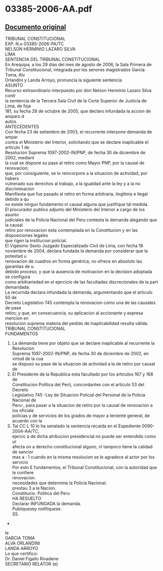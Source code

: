 
03385-2006-AA.pdf
=================
  
[Documento original](https://tc.gob.pe/jurisprudencia/2006/03385-2006-AA.pdf)  
---  
TRIBUNAL CONSTITUCIONAL  
EXP. N.o 03385-2006-PA/TC  
NELSON HERMINIO LAZARO SILVA  
LIMA  
SENTENCIA DEL TRIBUNAL CONSTITUCIONAL  
En Arequipa, a los 29 dias del mes de agosto de 2006, la Sala Primera de  
Tribunal Constitucional, integrada por los senores magistrados Garcia Toma, Alv  
Orlandini y Landa Arroyo, pronuncia la siguiente sentencia  
ASUNTO  
Recurso extraordinario interpuesto por don Nelson Herminio Lazaro Silva contr  
la sentencia de la Tercera Sala Civil de la Corte Superior de Justicia de Lima, de foja  
181, su fecha 28 de octubre de 2005, que declaro infundada la accion de amparo d  
autos.  
ANTECEDENTES  
Con fecha 23 de setiembre de 2003, el recurrente interpone demanda de ampar  
contra el Ministerio del Interior, solicitando que se declare inaplicable el articulo 1 de  
Resolucion Suprema 1097-2002-IN/PNP, de fecha 30 de diciembre de 2002, mediant  
la cual se dispone su pase al retiro como Mayor PNP, por la causal de renovacion;  
que, por consiguiente, se lo reincorpore a la situacion de actividad, por habers  
vulnerado sus derechos al trabajo, a la igualdad ante la ley y a la no discriminacion  
Manifiesta que fue pasado al retiro en forma arbitraria, ilegitima e ilegal debido a qu  
no existe ningun fundamento ni causal alguna que justifique tal medida.  
El procurador publico adjunto del Ministerio del Interior a cargo de los asunto  
judiciales de la Policia Nacional del Peru contesta la demanda alegando que la causal  
retiro por renovacion esta contemplada en la Constitucion y en las disposiciones legales  
que rigen la institucion policial.  
El Vigésimo Sexto Juzgado Especializado Civil de Lima, con fecha 18  
noviembre de 2004, declara fundada la demanda por considerar que la potestad u  
renovacion de cuadros en forma genérica, no ofrece en absoluto las garantias de u  
debido proceso, y que la ausencia de motivacion en la decision adoptada se configura  
como arbitrariedad en el ejercicio de las facultades discrecionales de la part  
demandada.  
La recurrida declara infundada la demanda, argumentando que el articulo 50 de  
Decreto Legislativo 745 contempla la renovacion como una de las causales de pase  
retiro; y que, en consecuencia, su aplicacion al accionante y expresa mencion en  
resolucion suprema materia del pedido de inaplicabilidad resulta vâlida.  
TRIBUNAL CONSTITUCIONAL  
FUNDAMENTOS  
1. La demanda tiene por objeto que se declare inaplicable al recurrente la Resolucion  
Suprema 1097-2002-IN/PNP, de fecha 30 de diciembre de 2002, en virtud de la cua  
se dispuso su pase de la situacion de actividad a la de retiro por causal de  
2. El Presidente de la Republica esta facultado por los articulos 167 y 168 de  
Constitucion Politica del Perû, concordantes con el articulo 53 del Decreto  
Legislativo 745 -Ley de Situacion Policial del Personal de la Policia Nacional de  
Peru-, para pasar a la situacion de retiro por la causal de renovacion a los oficiale  
policias y de servicios de los grados de mayor a teniente general, de acuerdo con la  
3. Tal CC L 10 lo ha senalado la sentencia recaida en el Expediente 0090-2004-AA/TC,  
ejercic a de dicha atribucion presidencial no puede ser entendido como ur  
afecta on a derecho constitucional alguno, ni tampoco tiene la calidad de sancior  
mas a : 1 cuando en la misma resolucion se le agradece al actor por los servicio  
Por esto E fundamentos, el Tribunal Constitucional, con la autoridad que le confiere  
renovacion.  
necesidades que determine la Policia Nacional.  
prestau 3 a la Nacion.  
Constitucio. Politica del Peru  
HA RESUELTO  
Declarar INFUNGADA la demanda.  
Publiquesey notifiquese.  
SS.  
-  
le  
GARCIA TOMA  
ALVA ORLANDINI  
LANDA ARROYO  
Lo que certifico:  
Dr. Daniel Figallo Rivadene  
SECRETARIO RELATOR (e)